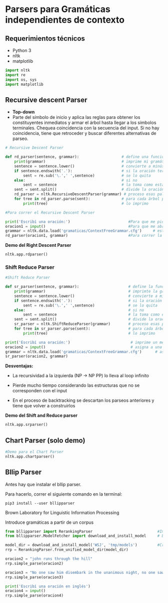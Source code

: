# Parsers para Gramáticas independientes de contexto

## Requerimientos técnicos
- Python 3
- nltk
- matplotlib


```python
import nltk 
import re 
import os, sys
import matplotlib 
```

## Recursive descent Parser

- **Top-down**
- Parte del símbolo de inicio y aplica las reglas para obtener los constituyentes inmediatos y armar el árbol hasta llegar a los símbolos terminales. Chequea coincidencia con la secuencia del input. Si no hay coincidencia, tiene que retroceder y buscar diferentes alternativas de parseo. 


```python
# Recursive Descent Parser

def rd_parser(sentence, grammar):                   # define una función llamada rd_parser con dos argumentos
    print(grammar)                                  # imprime mi gramática
    sentence = sentence.lower()                     # convierte a minúscula la oración
    if sentence.endswith('.'):                      # si la oración termina con un punto
        sent = re.sub('\.',' ',sentence)            # se lo quita
    else:                                           # si no
        sent = sentence                             # la toma como está
    sent = sent.split()                             # divide la oración en palabras
    rd_parser = nltk.RecursiveDescentParser(grammar) # proceso esas palabras
    for tree in rd_parser.parse(sent):              # para cada árbol posible en mi gramática para esa oración
        print(tree)                                 # lo imprimo

```


```python
#Para correr el Recursive Descent Parser

print('Escribí una oración:')                          #Para que me pida que escriba una oración
oracion1 = input()                                     #Para que me abra un campo en el que escriba la oración
grammar = nltk.data.load('gramaticas/ContextFreeGrammar.cfg')     # establece cuál va a ser mi gramática
rd_parser(oracion1, grammar)                           #Para correr la función
```

**Demo del Right Descent Parser**


```python
nltk.app.rdparser()
```

### Shift Reduce Parser


```python
#Shift Reduce Parser

def sr_parser(sentence, grammar):                      # define la función sr_parser con dos argumentos
    print(grammar)                                     # imprimte la gramática
    sentence = sentence.lower()                        # convierte a minúscula
    if sentence.endswith('.'):                         # si la oración termina con un punto
        sent = re.sub('\.',' ',sentence)               # se lo quita
    else:                                              # si no
        sent = sentence                                # la toma como está
    sent = sent.split()                                # divide la oración en palabras
    sr_parser = nltk.ShiftReduceParser(grammar)        # proceso esas palabras
    for tree in sr_parser.parse(sent):                 # para cada árbol posible en mi gramática para esa oración
        print(tree)                                    # lo imprimo

```


```python
print('Escribí una oración:')                           # imprime un mensaje pidiendo que escriba una oración
oracion2 = input()                                      # asigna a una variable mi oración como valor
grammar = nltk.data.load('gramaticas/ContextFreeGrammar.cfg')      # asigna a una variable mi gramática como valor
sr_parser(oracion2, grammar)   
```

**Desventajas:**

- La recursividad a la izquierda (NP -> NP PP) lo lleva al loop infinito

- Pierde mucho tiempo considerando las estructuras que no se corresponden con el input

- En el proceso de backtracking se descartan los parseos anteriores y tiene que volver a construirlos 




**Demo del Shift and Reduce parser**


```python
nltk.app.srparser()
```

## Chart Parser (solo demo)


```python
#Demo para el Chart Parser
nltk.app.chartparser()
```

## Bllip Parser

Antes hay que instalar el bllip parser. 

Para hacerlo, correr el siguiente comando en la terminal:

    pip3 install --user bllipparser

Brown Laboratory for Linguistic Information Processing

Introduce gramáticas a partir de un corpus


```python
from bllipparser import RerankingParser                             #Importa el parser
from bllipparser.ModelFetcher import download_and_install_model     # Descarga e instala el "modelo"

model_dir = download_and_install_model('WSJ', 'tmp/models')         #Crea una variable con el "modelo"
rrp = RerankingParser.from_unified_model_dir(model_dir)
```


```python
oracion2 = "john runs through the hill"
rrp.simple_parse(oracion2)
```


```python
oracion3 = "No one saw him disembark in the unanimous night, no one saw the bamboo canoe sink into the sacred mud, but in a few days there was no one who did not know that the taciturn man came from the South"
rrp.simple_parse(oracion3)
```


```python
print('Escribí una oración en inglés')
oracion4 = input()
rrp.simple_parse(oracion4)
```
